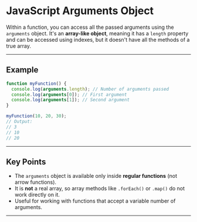 # JavaScript Arguments Object

Within a function, you can access all the passed arguments using the `arguments` object. It's an **array-like object**, meaning it has a `length` property and can be accessed using indexes, but it doesn't have all the methods of a true array.

---

## Example

```javascript
function myFunction() {
  console.log(arguments.length); // Number of arguments passed
  console.log(arguments[0]); // First argument
  console.log(arguments[1]); // Second argument
}

myFunction(10, 20, 30);
// Output:
// 3
// 10
// 20
```

---

## Key Points

- The `arguments` object is available only inside **regular functions** (not arrow functions).
- It is **not** a real array, so array methods like `.forEach()` or `.map()` do not work directly on it.
- Useful for working with functions that accept a variable number of arguments.

---
